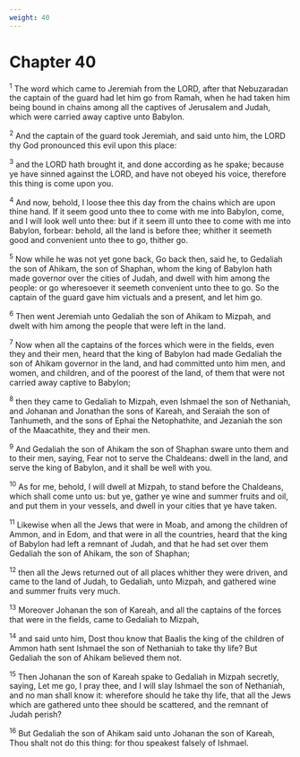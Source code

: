 ```yaml
---
weight: 40
---
```


# Chapter 40

<sup>1</sup> The word which came to Jeremiah from the LORD, after that Nebuzaradan the captain of the guard had let him go from Ramah, when he had taken him being bound in chains among all the captives of Jerusalem and Judah, which were carried away captive unto Babylon. 

<sup>2</sup> And the captain of the guard took Jeremiah, and said unto him, the LORD thy God pronounced this evil upon this place: 

<sup>3</sup> and the LORD hath brought it, and done according as he spake; because ye have sinned against the LORD, and have not obeyed his voice, therefore this thing is come upon you. 

<sup>4</sup> And now, behold, I loose thee this day from the chains which are upon thine hand. If it seem good unto thee to come with me into Babylon, come, and I will look well unto thee: but if it seem ill unto thee to come with me into Babylon, forbear: behold, all the land is before thee; whither it seemeth good and convenient unto thee to go, thither go. 

<sup>5</sup> Now while he was not yet gone back, Go back then, said he, to Gedaliah the son of Ahikam, the son of Shaphan, whom the king of Babylon hath made governor over the cities of Judah, and dwell with him among the people: or go wheresoever it seemeth convenient unto thee to go. So the captain of the guard gave him victuals and a present, and let him go. 

<sup>6</sup> Then went Jeremiah unto Gedaliah the son of Ahikam to Mizpah, and dwelt with him among the people that were left in the land. 

<sup>7</sup> Now when all the captains of the forces which were in the fields, even they and their men, heard that the king of Babylon had made Gedaliah the son of Ahikam governor in the land, and had committed unto him men, and women, and children, and of the poorest of the land, of them that were not carried away captive to Babylon; 

<sup>8</sup> then they came to Gedaliah to Mizpah, even Ishmael the son of Nethaniah, and Johanan and Jonathan the sons of Kareah, and Seraiah the son of Tanhumeth, and the sons of Ephai the Netophathite, and Jezaniah the son of the Maacathite, they and their men. 

<sup>9</sup> And Gedaliah the son of Ahikam the son of Shaphan sware unto them and to their men, saying, Fear not to serve the Chaldeans: dwell in the land, and serve the king of Babylon, and it shall be well with you. 

<sup>10</sup> As for me, behold, I will dwell at Mizpah, to stand before the Chaldeans, which shall come unto us: but ye, gather ye wine and summer fruits and oil, and put them in your vessels, and dwell in your cities that ye have taken. 

<sup>11</sup> Likewise when all the Jews that were in Moab, and among the children of Ammon, and in Edom, and that were in all the countries, heard that the king of Babylon had left a remnant of Judah, and that he had set over them Gedaliah the son of Ahikam, the son of Shaphan; 

<sup>12</sup> then all the Jews returned out of all places whither they were driven, and came to the land of Judah, to Gedaliah, unto Mizpah, and gathered wine and summer fruits very much. 

<sup>13</sup> Moreover Johanan the son of Kareah, and all the captains of the forces that were in the fields, came to Gedaliah to Mizpah, 

<sup>14</sup> and said unto him, Dost thou know that Baalis the king of the children of Ammon hath sent Ishmael the son of Nethaniah to take thy life? But Gedaliah the son of Ahikam believed them not. 

<sup>15</sup> Then Johanan the son of Kareah spake to Gedaliah in Mizpah secretly, saying, Let me go, I pray thee, and I will slay Ishmael the son of Nethaniah, and no man shall know it: wherefore should he take thy life, that all the Jews which are gathered unto thee should be scattered, and the remnant of Judah perish? 

<sup>16</sup> But Gedaliah the son of Ahikam said unto Johanan the son of Kareah, Thou shalt not do this thing: for thou speakest falsely of Ishmael. 


